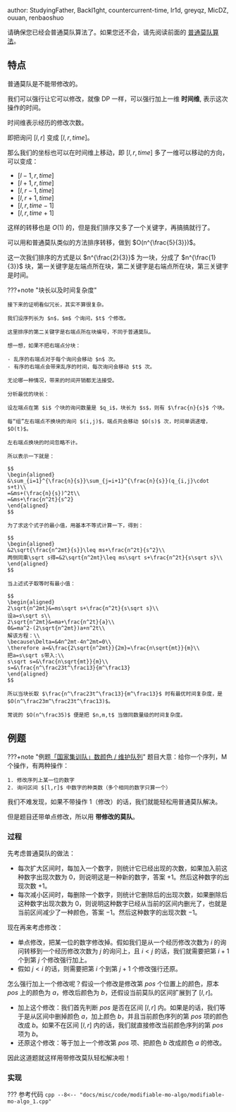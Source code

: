 author: StudyingFather, Backl1ght, countercurrent-time, Ir1d, greyqz, MicDZ, ouuan, renbaoshuo

请确保您已经会普通莫队算法了。如果您还不会，请先阅读前面的 [普通莫队算法](./mo-algo.md)。

## 特点

普通莫队是不能带修改的。

我们可以强行让它可以修改，就像 DP 一样，可以强行加上一维 **时间维**, 表示这次操作的时间。

时间维表示经历的修改次数。

即把询问 $[l,r]$ 变成 $[l,r,time]$。

那么我们的坐标也可以在时间维上移动，即 $[l,r,time]$ 多了一维可以移动的方向，可以变成：

- $[l-1,r,time]$
- $[l+1,r,time]$
- $[l,r-1,time]$
- $[l,r+1,time]$
- $[l,r,time-1]$
- $[l,r,time+1]$

这样的转移也是 $O(1)$ 的，但是我们排序又多了一个关键字，再搞搞就行了。

可以用和普通莫队类似的方法排序转移，做到 $O(n^{\frac{5}{3}})$。

这一次我们排序的方式是以 $n^{\frac{2}{3}}$ 为一块，分成了 $n^{\frac{1}{3}}$ 块，第一关键字是左端点所在块，第二关键字是右端点所在块，第三关键字是时间。

???+note "块长以及时间复杂度"
    
    接下来的证明看似冗长，其实不算很复杂。
    
    我们设序列长为 $n$，$m$ 个询问，$t$ 个修改。
    
    这里排序的第二关键字是右端点所在块编号，不同于普通莫队。
    
    想一想，如果不把右端点分块：
    
    - 乱序的右端点对于每个询问会移动 $n$ 次。
    - 有序的右端点会带来乱序的时间，每次询问会移动 $t$ 次。
    
    无论哪一种情况，带来的时间开销都无法接受。
    
    分析最优的块长：
    
    设左端点在第 $i$ 个块的询问数量是 $q_i$，块长为 $s$，则有 $\frac{n}{s}$ 个块。
    
    每“组”左右端点不换块的询问 $(i,j)$，端点共会移动 $O(s)$ 次，时间单调递增，$O(t)$。
    
    左右端点换块的时间忽略不计。
    
    所以表示一下就是：
    
    $$
    \begin{aligned}
    &\sum_{i=1}^{\frac{n}{s}}\sum_{j=i+1}^{\frac{n}{s}}(q_{i,j}\cdot s+t)\\
    =&ms+(\frac{n}{s})^2t\\
    =&ms+\frac{n^2t}{s^2}
    \end{aligned}
    $$
    
    为了求这个式子的最小值，用基本不等式计算一下，得到：
    
    $$
    \begin{aligned}
    &2\sqrt{\frac{n^2mt}{s}}\leq ms+\frac{n^2t}{s^2}\\
    两侧同乘\sqrt s得=&2\sqrt{n^2mt}\leq ms\sqrt s+\frac{n^2t}{s\sqrt s}\\
    \end{aligned}
    $$
    
    当上述式子取等时有最小值：
    
    $$
    \begin{aligned}
    2\sqrt{n^2mt}&=ms\sqrt s+\frac{n^2t}{s\sqrt s}\\
    设a=s\sqrt s\\
    2\sqrt{n^2mt}&=ma+\frac{n^2t}{a}\\
    0&=ma^2-(2\sqrt{n^2mt})a+n^2t\\
    解该方程：\\
    \because\Delta=&4n^2mt-4n^2mt=0\\
    \therefore a=&\frac{2\sqrt{n^2mt}}{2m}=\frac{n\sqrt{mt}}{m}\\
    把a=s\sqrt s带入:\\
    s\sqrt s=&\frac{n\sqrt{mt}}{m}\\
    s=&\frac{n^\frac23t^\frac13}{m^\frac13}
    \end{aligned}
    $$
    
    所以当块长取 $\frac{n^\frac23t^\frac13}{m^\frac13}$ 时有最优时间复杂度，是 $O(n^\frac23m^\frac23t^\frac13)$。
    
    常说的 $O(n^\frac35)$ 便是把 $n,m,t$ 当做同数量级的时间复杂度。

## 例题

???+note "例题[「国家集训队」数颜色 / 维护队列](https://www.luogu.com.cn/problem/P1903)"
    题目大意：给你一个序列，M 个操作，有两种操作：
    
    1. 修改序列上某一位的数字
    2. 询问区间 $[l,r]$ 中数字的种类数（多个相同的数字只算一个）

我们不难发现，如果不带操作 1（修改）的话，我们就能轻松用普通莫队解决。

但是题目还带单点修改，所以用 **带修改的莫队**。

### 过程

先考虑普通莫队的做法：

- 每次扩大区间时，每加入一个数字，则统计它已经出现的次数，如果加入前这种数字出现次数为 $0$，则说明这是一种新的数字，答案 $+1$。然后这种数字的出现次数 $+1$。
- 每次减小区间时，每删除一个数字，则统计它删除后的出现次数，如果删除后这种数字出现次数为 $0$，则说明这种数字已经从当前的区间内删光了，也就是当前区间减少了一种颜色，答案 $-1$。然后这种数字的出现次数 $-1$。

现在再来考虑修改：

- 单点修改，把某一位的数字修改掉。假如我们是从一个经历修改次数为 $i$ 的询问转移到一个经历修改次数为 $j$ 的询问上，且 $i<j$ 的话，我们就需要把第 $i+1$ 个到第 $j$ 个修改强行加上。
- 假如 $j<i$ 的话，则需要把第 $i$ 个到第 $j+1$ 个修改强行还原。

怎么强行加上一个修改呢？假设一个修改是修改第 $pos$ 个位置上的颜色，原本 $pos$ 上的颜色为 $a$，修改后颜色为 $b$，还假设当前莫队的区间扩展到了 $[l,r]$。

- 加上这个修改：我们首先判断 $pos$ 是否在区间 $[l,r]$ 内。如果是的话，我们等于是从区间中删掉颜色 $a$，加上颜色 $b$，并且当前颜色序列的第 $pos$ 项的颜色改成 $b$。如果不在区间 $[l,r]$ 内的话，我们就直接修改当前颜色序列的第 $pos$ 项为 $b$。
- 还原这个修改：等于加上一个修改第 $pos$ 项、把颜色 $b$ 改成颜色 $a$ 的修改。

因此这道题就这样用带修改莫队轻松解决啦！

### 实现

??? 参考代码
    ```cpp
    --8<-- "docs/misc/code/modifiable-mo-algo/modifiable-mo-algo_1.cpp"
    ```
